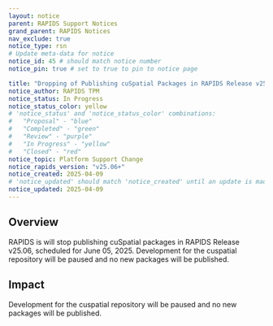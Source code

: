```yaml
---
layout: notice
parent: RAPIDS Support Notices
grand_parent: RAPIDS Notices
nav_exclude: true
notice_type: rsn
# Update meta-data for notice
notice_id: 45 # should match notice number
notice_pin: true # set to true to pin to notice page

title: "Dropping of Publishing cuSpatial Packages in RAPIDS Release v25.06"
notice_author: RAPIDS TPM
notice_status: In Progress
notice_status_color: yellow
# 'notice_status' and 'notice_status_color' combinations:
#   "Proposal" - "blue"
#   "Completed" - "green"
#   "Review" - "purple"
#   "In Progress" - "yellow"
#   "Closed" - "red"
notice_topic: Platform Support Change
notice_rapids_version: "v25.06+"
notice_created: 2025-04-09
# 'notice_updated' should match 'notice_created' until an update is made
notice_updated: 2025-04-09
---
```


## Overview

RAPIDS is will stop publishing cuSpatial packages in RAPIDS Release v25.06, scheduled for June 05, 2025. Development for the cuspatial repository will be paused and no new packages will be published. 


## Impact

Development for the cuspatial repository will be paused and no new packages will be published.
